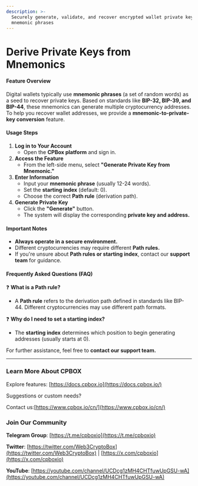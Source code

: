 ```yaml
---
description: >-
  Securely generate, validate, and recover encrypted wallet private keys using
  mnemonic phrases
---
```


# Derive Private Keys from Mnemonics

#### **Feature Overview**

Digital wallets typically use **mnemonic phrases** (a set of random words) as a seed to recover private keys. Based on standards like **BIP-32, BIP-39, and BIP-44**, these mnemonics can generate multiple cryptocurrency addresses. To help you recover wallet addresses, we provide a **mnemonic-to-private-key conversion** feature.

#### **Usage Steps**

1. **Log in to Your Account**
   * Open the **CPBox platform** and sign in.
2. **Access the Feature**
   * From the left-side menu, select **"Generate Private Key from Mnemonic."**
3. **Enter Information**
   * Input your **mnemonic phrase** (usually 12-24 words).
   * Set the **starting index** (default: 0).
   * Choose the correct **Path rule** (derivation path).
4. **Generate Private Key**
   * Click the **"Generate"** button.
   * The system will display the corresponding **private key and address.**

#### **Important Notes**

* **Always operate in a secure environment.**
* Different cryptocurrencies may require different **Path rules.**
* If you're unsure about **Path rules or starting index**, contact our **support team** for guidance.

#### **Frequently Asked Questions (FAQ)**

❓ **What is a Path rule?**

* A **Path rule** refers to the derivation path defined in standards like BIP-44. Different cryptocurrencies may use different path formats.

❓ **Why do I need to set a starting index?**

* The **starting index** determines which position to begin generating addresses (usually starts at 0).

For further assistance, feel free to **contact our support team.**

***

### **Learn More About CPBOX**

Explore features: [https://docs.cpbox.io](https://docs.cpbox.io/)

Suggestions or custom needs?&#x20;

Contact us:[https://www.cpbox.io/cn/](https://www.cpbox.io/cn/)

### **Join Our Community**

**Telegram Group**: [https://t.me/cpboxio](https://t.me/cpboxio)

**Twitter**: [https://twitter.com/Web3CryptoBox](https://twitter.com/Web3CryptoBox) | [https://x.com/cpboxio](https://x.com/cpboxio)

**YouTube**: [https://youtube.com/channel/UCDcg1zMH4CHTfuwUpGSU-wA](https://youtube.com/channel/UCDcg1zMH4CHTfuwUpGSU-wA)
